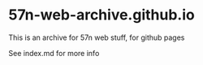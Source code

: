 # 57n-web-archive.github.io
This is an archive for 57n web stuff, for github pages


See index.md for more info
